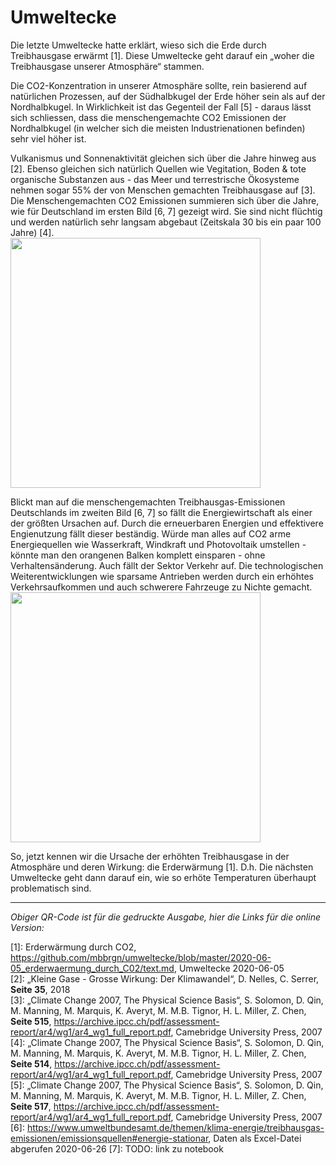 # Umweltecke

Die letzte Umweltecke hatte erklärt, wieso sich die Erde durch Treibhausgase erwärmt \[1\]. Diese Umweltecke geht darauf ein „woher die Treibhausgase unserer Atmosphäre“ stammen.

Die CO2-Konzentration in unserer Atmosphäre sollte, rein basierend auf natürlichen Prozessen, auf der Südhalbkugel der Erde höher sein als auf der Nordhalbkugel. In Wirklichkeit ist das Gegenteil der Fall \[5\] - daraus lässt sich schliessen, dass die menschengemachte CO2 Emissionen der Nordhalbkugel (in welcher sich die meisten Industrienationen befinden) sehr viel höher ist.

Vulkanismus und Sonnenaktivität gleichen sich über die Jahre hinweg aus \[2\]. Ebenso gleichen sich natürlich Quellen wie Vegitation, Boden & tote organische Substanzen aus - das Meer und terrestrische Ökosysteme nehmen sogar 55% der von Menschen gemachten Treibhausgase auf \[3\]. Die Menschengemachten CO2 Emissionen summieren sich über die Jahre, wie für Deutschland im ersten Bild \[6, 7\] gezeigt wird. Sie sind nicht flüchtig und werden natürlich sehr langsam abgebaut (Zeitskala 30 bis ein paar 100 Jahre) \[4\]. <br />
<img src="treibhausgase_kumulativ.png" width="400" height="400" />

Blickt man auf die menschengemachten Treibhausgas-Emissionen Deutschlands im zweiten Bild \[6, 7\] so fällt die Energiewirtschaft als einer der größten Ursachen auf. Durch die erneuerbaren Energien und effektivere Engienutzung fällt dieser beständig. Würde man alles auf CO2 arme Energiequellen wie Wasserkraft, Windkraft und Photovoltaik umstellen - könnte man den orangenen Balken komplett einsparen - ohne Verhaltensänderung. Auch fällt der Sektor Verkehr auf. Die technologischen Weiterentwicklungen wie sparsame Antrieben werden durch ein erhöhtes Verkehrsaufkommen und auch schwerere Fahrzeuge zu Nichte gemacht. <br />
<img src="treibhausgase_nach_sektor.png" width="400" height="400" />

So, jetzt kennen wir die Ursache der erhöhten Treibhausgase in der Atmosphäre und deren Wirkung: die Erderwärmung \[1\]. D.h. Die nächsten Umweltecke geht dann darauf ein, wie so erhöte Temperaturen überhaupt problematisch sind.

----
*Obiger QR-Code ist für die gedruckte Ausgabe, hier die Links für die online Version:*

\[1\]: Erderwärmung durch CO2, https://github.com/mbbrgn/umweltecke/blob/master/2020-06-05_erderwaermung_durch_C02/text.md, Umweltecke 2020-06-05 <br /> 
\[2\]: „Kleine Gase - Grosse Wirkung: Der Klimawandel“, D. Nelles, C. Serrer, **Seite 35**, 2018  <br /> 
\[3\]: „Climate Change 2007, The Physical Science Basis“, S. Solomon, D. Qin, M. Manning, M. Marquis, K. Averyt, M. M.B. Tignor, H. L. Miller, Z. Chen, **Seite 515**, https://archive.ipcc.ch/pdf/assessment-report/ar4/wg1/ar4_wg1_full_report.pdf, Camebridge University Press, 2007 <br /> 
\[4\]: „Climate Change 2007, The Physical Science Basis“, S. Solomon, D. Qin, M. Manning, M. Marquis, K. Averyt, M. M.B. Tignor, H. L. Miller, Z. Chen, **Seite 514**, https://archive.ipcc.ch/pdf/assessment-report/ar4/wg1/ar4_wg1_full_report.pdf, Camebridge University Press, 2007 <br /> 
\[5\]: „Climate Change 2007, The Physical Science Basis“, S. Solomon, D. Qin, M. Manning, M. Marquis, K. Averyt, M. M.B. Tignor, H. L. Miller, Z. Chen, **Seite 517**, https://archive.ipcc.ch/pdf/assessment-report/ar4/wg1/ar4_wg1_full_report.pdf, Camebridge University Press, 2007 <br /> 
\[6\]: https://www.umweltbundesamt.de/themen/klima-energie/treibhausgas-emissionen/emissionsquellen#energie-stationar, Daten als Excel-Datei abgerufen 2020-06-26
\[7\]: TODO: link zu notebook

